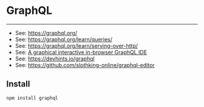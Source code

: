 # GraphQL

----

- See: https://graphql.org/
- See: https://graphql.org/learn/queries/
- See: https://graphql.org/learn/serving-over-http/
- See: [A graphical interactive in-browser GraphQL IDE](https://github.com/graphql/graphiql)
- See: https://devhints.io/graphql
- See: https://github.com/slothking-online/graphql-editor

## Install

```shell
npm install graphql
```
